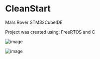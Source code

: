 # CleanStart
Mars Rover STM32CubeIDE

Project was created using: FreeRTOS and C

![image](https://github.com/DanP0127/CleanStart/assets/115263360/4ee516fd-7d48-43e1-9281-dc321819df53)




![image](https://github.com/DanP0127/CleanStart/assets/115263360/fb3834cb-2d3b-4e9e-961a-c34871c6aa4a)
